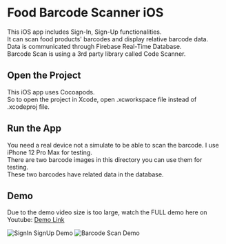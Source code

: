 # Food Barcode Scanner iOS

This iOS app includes Sign-In, Sign-Up functionalities. </br>
It can scan food products' barcodes and display relative barcode data. </br>
Data is communicated through Firebase Real-Time Database. </br>
Barcode Scan is using a 3rd party library called Code Scanner. </br>

## Open the Project

This iOS app uses Cocoapods. </br>
So to open the project in Xcode, open .xcworkspace file instead of .xcodeproj file. </br>

## Run the App

You need a real device not a simulate to be able to scan the barcode. I use iPhone 12 Pro Max for testing. </br>
There are two barcode images in this directory you can use them for testing. </br>
These two barcodes have related data in the database. </br>

## Demo

Due to the demo video size is too large, watch the FULL demo here on Youtube: [Demo Link](https://youtu.be/yuNcS2xVUhc)

![SignIn SignUp Demo](demos/signin_signup_demo.gif)
![Barcode Scan Demo](demos/barcode_scan_demo.gif)
